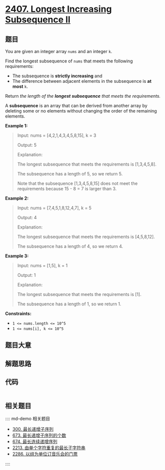 # [2407. Longest Increasing Subsequence II](https://leetcode.com/problems/longest-increasing-subsequence-ii/)

## 题目

You are given an integer array `nums` and an integer `k`.

Find the longest subsequence of `nums` that meets the following requirements:

- The subsequence is **strictly increasing** and
- The difference between adjacent elements in the subsequence is **at most** `k`.

Return _the length of the **longest** **subsequence** that meets the
requirements._

A **subsequence** is an array that can be derived from another array by
deleting some or no elements without changing the order of the remaining
elements.

**Example 1:**

> Input: nums = [4,2,1,4,3,4,5,8,15], k = 3
>
> Output: 5
>
> Explanation:
>
> The longest subsequence that meets the requirements is [1,3,4,5,8].
>
> The subsequence has a length of 5, so we return 5.
>
> Note that the subsequence [1,3,4,5,8,15] does not meet the requirements because 15 - 8 = 7 is larger than 3.

**Example 2:**

> Input: nums = [7,4,5,1,8,12,4,7], k = 5
>
> Output: 4
>
> Explanation:
>
> The longest subsequence that meets the requirements is [4,5,8,12].
>
> The subsequence has a length of 4, so we return 4.

**Example 3:**

> Input: nums = [1,5], k = 1
>
> Output: 1
>
> Explanation:
>
> The longest subsequence that meets the requirements is [1].
>
> The subsequence has a length of 1, so we return 1.

**Constraints:**

- `1 <= nums.length <= 10^5`
- `1 <= nums[i], k <= 10^5`

## 题目大意

## 解题思路

## 代码

```javascript

```

## 相关题目

:::: md-demo 相关题目

- [300. 最长递增子序列](https://leetcode.com/problems/longest-increasing-subsequence)
- [673. 最长递增子序列的个数](https://leetcode.com/problems/number-of-longest-increasing-subsequence)
- [674. 最长连续递增序列](https://leetcode.com/problems/longest-continuous-increasing-subsequence)
- [2213. 由单个字符重复的最长子字符串](https://leetcode.com/problems/longest-substring-of-one-repeating-character)
- [2286. 以组为单位订音乐会的门票](https://leetcode.com/problems/booking-concert-tickets-in-groups)

::::
